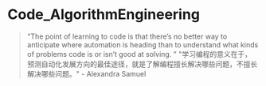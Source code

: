 # Code_AlgorithmEngineering
> "The point of learning to code is that there’s no better way to anticipate where automation is heading than to understand what kinds of problems code is or isn’t good at solving. "
> "学习编程的意义在于，预测自动化发展方向的最佳途径，就是了解编程擅长解决哪些问题，不擅长解决哪些问题。" - Alexandra Samuel
